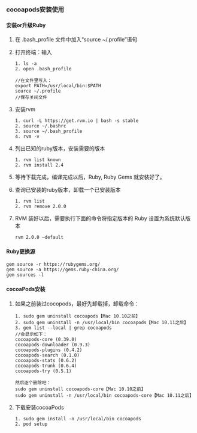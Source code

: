 ### cocoapods安装使用

#### 安装or升级Ruby

1. 在 .bash_profile 文件中加入“source ~/.profile”语句

2. 打开终端：输入 

   ```shell
   1. ls -a
   2. open .bash_profile
   
   //在文件里写入：
   export PATH=/usr/local/bin:$PATH
   source ~/.profile
   //保存关闭文件
   ```

3. 安装rvm

   ```shell
   1. curl -L https://get.rvm.io | bash -s stable
   2. source ~/.bashrc
   3. source ~/.bash_profile
   4. rvm -v
   ```

4. 列出已知的ruby版本，安装需要的版本

   ```shell
   1. rvm list known
   2. rvm install 2.4
   ```

5. 等待下载完成，编译完成以后，Ruby, Ruby Gems 就安装好了。

6. 查询已安装的ruby版本，卸载一个已安装版本

   ```shell
   1. rvm list
   2. rvm remove 2.0.0
   ```

7. RVM 装好以后，需要执行下面的命令将指定版本的 Ruby 设置为系统默认版本

   ```shell
   rvm 2.0.0 –default 
   ```

#### Ruby更换源

```shell
gem source -r https://rubygems.org/  
gem source -a https://gems.ruby-china.org/
gem sources -l
```

#### cocoaPods安装

1. 如果之前装过cocopods，最好先卸载掉，卸载命令：

   ```shell
   1. sudo gem uninstall cocoapods【Mac 10.10之前】
   2. sudo gem uninstall -n /usr/local/bin cocoapods【Mac 10.11之后】
   3. gem list --local | grep cocoapods
   //会显示如下：
   cocoapods-core (0.39.0)
   cocoapods-downloader (0.9.3)
   cocoapods-plugins (0.4.2)
   cocoapods-search (0.1.0)
   cocoapods-stats (0.6.2)
   cocoapods-trunk (0.6.4)
   cocoapods-try (0.5.1)
   
   然后逐个删除吧：
   sudo gem uninstall cocoapods-core【Mac 10.10之前】
   sudo gem uninstall -n /usr/local/bin cocoapods-core【Mac 10.11之后】
   ```

2. 下载安装cocoaPods

   ```shell
   1. sudo gem install -n /usr/local/bin cocoapods
   2. pod setup
   ```

   

   

    
